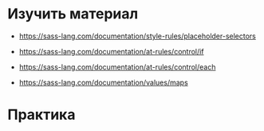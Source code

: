 ﻿# Изучить материал

* https://sass-lang.com/documentation/style-rules/placeholder-selectors
* https://sass-lang.com/documentation/at-rules/control/if
* https://sass-lang.com/documentation/at-rules/control/each

* https://sass-lang.com/documentation/values/maps

# Практика


